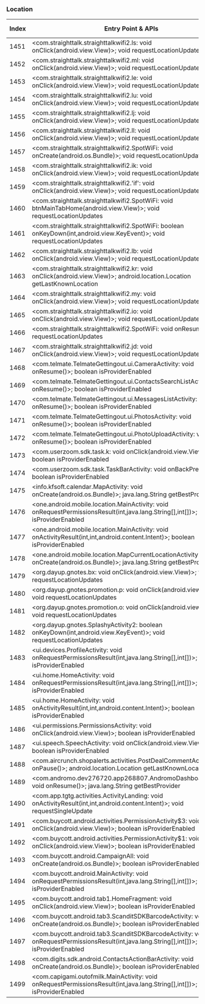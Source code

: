 ### Location
| Index | Entry Point & APIs | Screen shot | Resource id | Label |
| ------------- | ------------- | ------------- |-------------|-------------|
| 1451 | <com.straighttalk.straighttalkwifi2.ls: void onClick(android.view.View)>; void requestLocationUpdates | ![](D:\COSMOS\output\py\Play_win8\Productivity\com.straighttalk.straighttalkwifi2\com.straighttalk.straighttalkwifi2.SpotWiFi.png) |  | |
| 1452 | <com.straighttalk.straighttalkwifi2.ml: void onClick(android.view.View)>; void requestLocationUpdates | ![](D:\COSMOS\output\py\Play_win8\Productivity\com.straighttalk.straighttalkwifi2\com.straighttalk.straighttalkwifi2.SpotWiFi.png) |  | |
| 1453 | <com.straighttalk.straighttalkwifi2.le: void onClick(android.view.View)>; void requestLocationUpdates | ![](D:\COSMOS\output\py\Play_win8\Productivity\com.straighttalk.straighttalkwifi2\com.straighttalk.straighttalkwifi2.SpotWiFi.png) |  | |
| 1454 | <com.straighttalk.straighttalkwifi2.lu: void onClick(android.view.View)>; void requestLocationUpdates | ![](D:\COSMOS\output\py\Play_win8\Productivity\com.straighttalk.straighttalkwifi2\com.straighttalk.straighttalkwifi2.SpotWiFi.png) |  | |
| 1455 | <com.straighttalk.straighttalkwifi2.lj: void onClick(android.view.View)>; void requestLocationUpdates | ![](D:\COSMOS\output\py\Play_win8\Productivity\com.straighttalk.straighttalkwifi2\com.straighttalk.straighttalkwifi2.SpotWiFi.png) |  | |
| 1456 | <com.straighttalk.straighttalkwifi2.ll: void onClick(android.view.View)>; void requestLocationUpdates | ![](D:\COSMOS\output\py\Play_win8\Productivity\com.straighttalk.straighttalkwifi2\com.straighttalk.straighttalkwifi2.SpotWiFi.png) |  | |
| 1457 | <com.straighttalk.straighttalkwifi2.SpotWiFi: void onCreate(android.os.Bundle)>; void requestLocationUpdates | ![](D:\COSMOS\output\py\Play_win8\Productivity\com.straighttalk.straighttalkwifi2\com.straighttalk.straighttalkwifi2.SpotWiFi.png) |  | |
| 1458 | <com.straighttalk.straighttalkwifi2.ik: void onClick(android.view.View)>; void requestLocationUpdates | ![](D:\COSMOS\output\py\Play_win8\Productivity\com.straighttalk.straighttalkwifi2\com.straighttalk.straighttalkwifi2.SpotWiFi.png) |  | |
| 1459 | <com.straighttalk.straighttalkwifi2.'if': void onClick(android.view.View)>; void requestLocationUpdates | ![](D:\COSMOS\output\py\Play_win8\Productivity\com.straighttalk.straighttalkwifi2\com.straighttalk.straighttalkwifi2.SpotWiFi.png) |  | |
| 1460 | <com.straighttalk.straighttalkwifi2.SpotWiFi: void btnMainTabHome(android.view.View)>; void requestLocationUpdates | ![](D:\COSMOS\output\py\Play_win8\Productivity\com.straighttalk.straighttalkwifi2\com.straighttalk.straighttalkwifi2.SpotWiFi.png) |  | |
| 1461 | <com.straighttalk.straighttalkwifi2.SpotWiFi: boolean onKeyDown(int,android.view.KeyEvent)>; void requestLocationUpdates | ![](D:\COSMOS\output\py\Play_win8\Productivity\com.straighttalk.straighttalkwifi2\com.straighttalk.straighttalkwifi2.SpotWiFi.png) |  | |
| 1462 | <com.straighttalk.straighttalkwifi2.lb: void onClick(android.view.View)>; void requestLocationUpdates | ![](D:\COSMOS\output\py\Play_win8\Productivity\com.straighttalk.straighttalkwifi2\com.straighttalk.straighttalkwifi2.SpotWiFi.png) |  | |
| 1463 | <com.straighttalk.straighttalkwifi2.kr: void onClick(android.view.View)>; android.location.Location getLastKnownLocation | ![](D:\COSMOS\output\py\Play_win8\Productivity\com.straighttalk.straighttalkwifi2\com.straighttalk.straighttalkwifi2.SpotWiFi.png) | {'2131165417': <sensitive_component.SensitiveComponent.SensitiveView object at 0x0000026CFFD392B0>} | |
| 1464 | <com.straighttalk.straighttalkwifi2.my: void onClick(android.view.View)>; void requestLocationUpdates | ![](D:\COSMOS\output\py\Play_win8\Productivity\com.straighttalk.straighttalkwifi2\com.straighttalk.straighttalkwifi2.SpotWiFi.png) |  | |
| 1465 | <com.straighttalk.straighttalkwifi2.io: void onClick(android.view.View)>; void requestLocationUpdates | ![](D:\COSMOS\output\py\Play_win8\Productivity\com.straighttalk.straighttalkwifi2\com.straighttalk.straighttalkwifi2.SpotWiFi.png) |  | |
| 1466 | <com.straighttalk.straighttalkwifi2.SpotWiFi: void onResume()>; void requestLocationUpdates | ![](D:\COSMOS\output\py\Play_win8\Productivity\com.straighttalk.straighttalkwifi2\com.straighttalk.straighttalkwifi2.SpotWiFi.png) |  | |
| 1467 | <com.straighttalk.straighttalkwifi2.jd: void onClick(android.view.View)>; void requestLocationUpdates | ![](D:\COSMOS\output\py\Play_win8\Productivity\com.straighttalk.straighttalkwifi2\com.straighttalk.straighttalkwifi2.SpotWiFi.png) |  | |
| 1468 | <com.telmate.TelmateGettingout.ui.CameraActivity: void onResume()>; boolean isProviderEnabled | ![](D:\COSMOS\output\py\Play_win8\Productivity\com.telmate.TelmateGettingout\com.telmate.TelmateGettingout.ui.CameraActivity.png) |  | |
| 1469 | <com.telmate.TelmateGettingout.ui.ContactsSearchListActivity: void onResume()>; boolean isProviderEnabled | ![](D:\COSMOS\output\py\Play_win8\Productivity\com.telmate.TelmateGettingout\com.telmate.TelmateGettingout.ui.ContactsSearchListActivity.png) |  | |
| 1470 | <com.telmate.TelmateGettingout.ui.MessagesListActivity: void onResume()>; boolean isProviderEnabled | ![](D:\COSMOS\output\py\Play_win8\Productivity\com.telmate.TelmateGettingout\com.telmate.TelmateGettingout.ui.MessagesListActivity.png) |  | |
| 1471 | <com.telmate.TelmateGettingout.ui.PhotosActivity: void onResume()>; boolean isProviderEnabled | ![](D:\COSMOS\output\py\Play_win8\Productivity\com.telmate.TelmateGettingout\com.telmate.TelmateGettingout.ui.PhotosActivity.png) |  | |
| 1472 | <com.telmate.TelmateGettingout.ui.PhotoUploadActivity: void onResume()>; boolean isProviderEnabled | ![](D:\COSMOS\output\py\Play_win8\Productivity\com.telmate.TelmateGettingout\com.telmate.TelmateGettingout.ui.PhotoUploadActivity.png) |  | |
| 1473 | <com.userzoom.sdk.task.k: void onClick(android.view.View)>; boolean isProviderEnabled | ![](D:\COSMOS\output\py\Play_win8\Productivity\com.tsheets.android.hammerhead\com.userzoom.sdk.task.TaskBarActivity.png) |  | |
| 1474 | <com.userzoom.sdk.task.TaskBarActivity: void onBackPressed()>; boolean isProviderEnabled | ![](D:\COSMOS\output\py\Play_win8\Productivity\com.tsheets.android.hammerhead\com.userzoom.sdk.task.TaskBarActivity.png) |  | |
| 1475 | <info.kfsoft.calendar.MapActivity: void onCreate(android.os.Bundle)>; java.lang.String getBestProvider | ![](D:\COSMOS\output\py\Play_win8\Productivity\info.kfsoft.calendar\info.kfsoft.calendar.MapActivity.png) |  | |
| 1476 | <one.android.mobile.location.MainActivity: void onRequestPermissionsResult(int,java.lang.String[],int[])>; boolean isProviderEnabled | ![](D:\COSMOS\output\py\Play_win8\Productivity\one.android.mobile.location\one.android.mobile.location.MainActivity.png) |  | |
| 1477 | <one.android.mobile.location.MainActivity: void onActivityResult(int,int,android.content.Intent)>; boolean isProviderEnabled | ![](D:\COSMOS\output\py\Play_win8\Productivity\one.android.mobile.location\one.android.mobile.location.MainActivity.png) |  | |
| 1478 | <one.android.mobile.location.MapCurrentLocationActivity: void onCreate(android.os.Bundle)>; java.lang.String getBestProvider | ![](D:\COSMOS\output\py\Play_win8\Productivity\one.android.mobile.location\one.android.mobile.location.MapCurrentLocationActivity.png) |  | |
| 1479 | <org.dayup.gnotes.bx: void onClick(android.view.View)>; void requestLocationUpdates | ![](D:\COSMOS\output\py\Play_win8\Productivity\org.dayup.gnotes\org.dayup.gnotes.GNotesPreferencesSubAccountInfo.png) |  | |
| 1480 | <org.dayup.gnotes.promotion.p: void onClick(android.view.View)>; void requestLocationUpdates | ![](D:\COSMOS\output\py\Play_win8\Productivity\org.dayup.gnotes\org.dayup.gnotes.promotion.PromotionAppStoreActivity.png) |  | |
| 1481 | <org.dayup.gnotes.promotion.o: void onClick(android.view.View)>; void requestLocationUpdates | ![](D:\COSMOS\output\py\Play_win8\Productivity\org.dayup.gnotes\org.dayup.gnotes.promotion.PromotionAppStoreActivity.png) |  | |
| 1482 | <org.dayup.gnotes.SplashyActivity2: boolean onKeyDown(int,android.view.KeyEvent)>; void requestLocationUpdates | ![](D:\COSMOS\output\py\Play_win8\Productivity\org.dayup.gnotes\org.dayup.gnotes.SplashyActivity2.png) |  | |
| 1483 | <ui.devices.ProfileActivity: void onRequestPermissionsResult(int,java.lang.String[],int[])>; boolean isProviderEnabled | ![](D:\COSMOS\output\py\Play_win8\Productivity\robj.readit.tomefree\ui.devices.ProfileActivity.png) |  | |
| 1484 | <ui.home.HomeActivity: void onRequestPermissionsResult(int,java.lang.String[],int[])>; boolean isProviderEnabled | ![](D:\COSMOS\output\py\Play_win8\Productivity\robj.readit.tomefree\ui.home.HomeActivity.png) |  | |
| 1485 | <ui.home.HomeActivity: void onActivityResult(int,int,android.content.Intent)>; boolean isProviderEnabled | ![](D:\COSMOS\output\py\Play_win8\Productivity\robj.readit.tomefree\ui.home.HomeActivity.png) |  | |
| 1486 | <ui.permissions.PermissionsActivity: void onClick(android.view.View)>; boolean isProviderEnabled | ![](D:\COSMOS\output\py\Play_win8\Productivity\robj.readit.tomefree\ui.permissions.PermissionsActivity.png) |  | |
| 1487 | <ui.speech.SpeechActivity: void onClick(android.view.View)>; boolean isProviderEnabled | ![](D:\COSMOS\output\py\Play_win8\Productivity\robj.readit.tomefree\ui.speech.SpeechActivity.png) |  | |
| 1488 | <com.aircrunch.shopalerts.activities.PostDealCommentActivity: void onPause()>; android.location.Location getLastKnownLocation | ![](D:\COSMOS\output\py\Play_win8\Shopping\com.aircrunch.shopalerts\com.aircrunch.shopalerts.activities.PostDealCommentActivity.png) |  | |
| 1489 | <com.andromo.dev276720.app268807.AndromoDashboardActivity: void onResume()>; java.lang.String getBestProvider | ![](D:\COSMOS\output\py\Play_win8\Shopping\com.andromo.dev276720.app268807\com.andromo.dev276720.app268807.AndromoDashboardActivity.png) |  | |
| 1490 | <com.app.tgtg.activities.ActivityLanding: void onActivityResult(int,int,android.content.Intent)>; void requestSingleUpdate | ![](D:\COSMOS\output\py\Play_win8\Shopping\com.app.tgtg\com.app.tgtg.activities.ActivityLanding.png) |  | |
| 1491 | <com.buycott.android.activities.PermissionActivity$3: void onClick(android.view.View)>; boolean isProviderEnabled | ![](D:\COSMOS\output\py\Play_win8\Shopping\com.buycott.android\com.buycott.android.activities.PermissionActivity.png) |  | |
| 1492 | <com.buycott.android.activities.PermissionActivity$1: void onClick(android.view.View)>; boolean isProviderEnabled | ![](D:\COSMOS\output\py\Play_win8\Shopping\com.buycott.android\com.buycott.android.activities.PermissionActivity.png) |  | |
| 1493 | <com.buycott.android.CampaignAll: void onCreate(android.os.Bundle)>; boolean isProviderEnabled | ![](D:\COSMOS\output\py\Play_win8\Shopping\com.buycott.android\com.buycott.android.CampaignAll.png) |  | |
| 1494 | <com.buycott.android.MainActivity: void onRequestPermissionsResult(int,java.lang.String[],int[])>; boolean isProviderEnabled | ![](D:\COSMOS\output\py\Play_win8\Shopping\com.buycott.android\com.buycott.android.MainActivity.png) |  | |
| 1495 | <com.buycott.android.tab1.HomeFragment: void onClick(android.view.View)>; boolean isProviderEnabled | ![](D:\COSMOS\output\py\Play_win8\Shopping\com.buycott.android\com.buycott.android.MainActivity.png) |  | |
| 1496 | <com.buycott.android.tab3.ScanditSDKBarcodeActivity: void onCreate(android.os.Bundle)>; boolean isProviderEnabled | ![](D:\COSMOS\output\py\Play_win8\Shopping\com.buycott.android\com.buycott.android.tab3.ScanditSDKBarcodeActivity.png) |  | |
| 1497 | <com.buycott.android.tab3.ScanditSDKBarcodeActivity: void onRequestPermissionsResult(int,java.lang.String[],int[])>; boolean isProviderEnabled | ![](D:\COSMOS\output\py\Play_win8\Shopping\com.buycott.android\com.buycott.android.tab3.ScanditSDKBarcodeActivity.png) |  | |
| 1498 | <com.digits.sdk.android.ContactsActionBarActivity: void onCreate(android.os.Bundle)>; boolean isProviderEnabled | ![](D:\COSMOS\output\py\Play_win8\Shopping\com.buycott.android\com.digits.sdk.android.ContactsActionBarActivity.png) |  | |
| 1499 | <com.capigami.outofmilk.MainActivity: void onRequestPermissionsResult(int,java.lang.String[],int[])>; boolean isProviderEnabled | ![](D:\COSMOS\output\py\Play_win8\Shopping\com.capigami.outofmilk\com.capigami.outofmilk.MainActivity.png) |  | |
